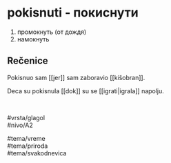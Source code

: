 # pokisnuti - покиснути

1. промокнуть (от дождя)  
2. намокнуть

## Rečenice

Pokisnuo sam [[jer]] sam zaboravio [[kišobran]].

Deca su pokisnula [[dok]] su se [[igrati|igrala]] napolju.

<br>

#vrsta/glagol  
#nivo/A2  

#tema/vreme  
#tema/priroda  
#tema/svakodnevica
